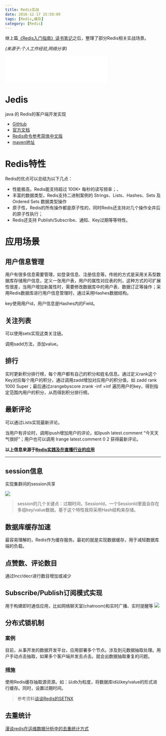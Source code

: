 ```yaml
---
title: Redis实战
date: 2016-12-17 15:59:09
tags: [Redis,缓存]
category: [Redis]
---
```

继上篇[《Redis入门指南》读书笔记](http://alanzhang.me/2016/11/17/%E3%80%8ARedis%E5%85%A5%E9%97%A8%E6%8C%87%E5%8D%97%E3%80%8B%E8%AF%BB%E4%B9%A6%E7%AC%94%E8%AE%B0/#more)之后，整理了部分Redis相关实战场景。

*(来源于:个人工作经验,网络分享)*

<!--more-->

<iframe frameborder="no" border="0" marginwidth="0" marginheight="0" width=330 height=86 src="//music.163.com/outchain/player?type=2&id=1297650&auto=1&height=66"></iframe>

# Jedis
java 的 Redis的客户端开发实现
+ [GitHub](https://github.com/xetorthio/jedis)
+ [官方文档](http://redis.io/documentation)
+ [Redis命令参考简体中文版](http://redis.readthedocs.io/en/2.4/index.html)
+ [maven地址](http://mvnrepository.com/artifact/redis.clients/jedis)

# Redis特性
Redis的优点可以总结为以下几点：

 + 性能极高，Redis能支持超过 100K+ 每秒的读写频率；、
 + 丰富的数据类型，Redis支持二进制案例的 Strings、Lists、Hashes、Sets 及 Ordered Sets 数据类型操作
+ 原子性，Redis的所有操作都是原子性的，同时Redis还支持对几个操作全并后的原子性执行；
+ Redis还支持 Publish/Subscribe、通知、Key过期等等特性。

# 应用场景
## 用户信息管理
用户有很多信息需要管理，如登录信息、注册信息等。传统的方式是采用关系型数据库存储用户信息，定义一张用户表，用户的属性对应表的列，这种方式的可扩展性很差，当用户增加新属性时，需要修改数据库中的用户表、数据订正等操作；采用Redis数据库进行用户信息管理时，通过采用Hashes数据结构。

key使用用户id，用户信息是Hashes内的Field。

## 关注列表
可以使用sets实现这类关注链。

调用sadd方法，添加value。

## 排行
实时更新积分排行榜，每个用户都有自己的积分和姓名信息。通过定义rank这个Key对应每个用户的积分，通过调用zadd增加对应用户的积分值，如 zadd rank 1000 Super；最后通过zrangebyscore zrank -inf +inf 遍历用户的key，得到指定范围内用户的积分，从而得到积分排行榜。

## 最新评论
可以通过Lists实现最新评论。

当用户有评论时，调用Ipush增加用户的评论，如Ipush latest.comment “今天天气很好”；用户也可以调用 Irange latest.comment 0 2 获得最新评论。

**以上信息来源于[Redis实践及在直播行业的应用](https://yq.aliyun.com/articles/62559?spm=5176.8112568.421684.11.bm4YpN)**

---

## session信息
实现集群间的session共享

![](http://of7369y0i.bkt.clouddn.com//redis/session.png)

> session的几个关键点：过期时间，SessionId，一个SessionId里面会存在多组key/value数据。基于这个特性我将采用Hash结构来存储。


## 数据库缓存加速
最容易理解的，Redis作为缓存服务。最初的就是实现数据缓存，用于减轻数据库端的负载。



## 点赞数、评论数目
通过Incr/decr进行数目增加或减少


## Subscribe/Publish订阅模式实现
用于构建即时通信应用，比如网络聊天室(chatroom)和实时广播、实时提醒等
![](http://of7369y0i.bkt.clouddn.com//redis/SubscribePublish.JPG)


## 分布式锁机制
### 案例
目前，从事开发的数据开发平台，应用部署多个节点。涉及到元数据抽取处理。用户手动点击抽取，如果多个客户端并发去点击。就会出数据抽取重复的问题。
### 措施
使用Redis缓存抽取源资源。如：以db为粒度，将数据库id以key/value的形式进行缓存。同时，设置过期时间。

 > 参考资料[谈谈Redis的SETNX](http://huoding.com/2015/09/14/463?hmsr=toutiao.io&utm_medium=toutiao.io&utm_source=toutiao.io)


## 去重统计
[漫谈redis在运维数据分析中的去重统计方式](https://yq.aliyun.com/articles/57153?from=groupmessage&hmsr=toutiao.io&isappinstalled=0&utm_medium=toutiao.io&utm_source=toutiao.io)
